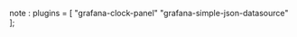 note : 
        plugins = [
          "grafana-clock-panel"
          "grafana-simple-json-datasource"
        ];